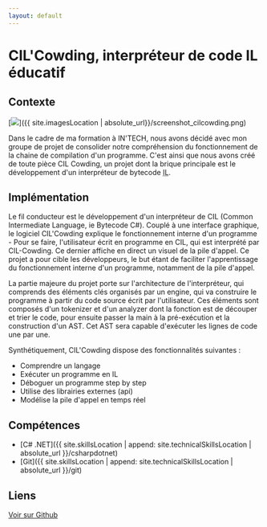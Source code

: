 ```yaml
---
layout: default
---
```


# CIL'Cowding, interpréteur de code IL éducatif

## Contexte

[<img src="{{ site.imagesLocation | absolute_url}}/screenshot_cilcowding_mini.png" class="realization-mini"/>]({{ site.imagesLocation | absolute_url}}/screenshot_cilcowding.png)

Dans le cadre de ma formation à IN'TECH, nous avons décidé avec mon groupe de projet de consolider notre compréhension du fonctionnement de la chaine de compilation d'un programme. C'est ainsi que nous avons créé de toute pièce CIL Cowding, un projet dont la brique principale est le développement d'un interpréteur de bytecode <abbr title="Intermediate Langage">IL</abbr>.

## Implémentation

Le fil conducteur est le développement d'un interpréteur de CIL (Common Intermediate Language, ie Bytecode C#). Couplé à une interface graphique, le logiciel CIL'Cowding explique le fonctionnement interne d'un programme - Pour se faire, l'utilisateur écrit en programme en CIL, qui est interprété par CIL-Cowding. Ce dernier affiche en direct un visuel de la pile d'appel.
Ce projet a pour cible les développeurs, le but étant de faciliter l'apprentissage du fonctionnement interne d'un programme, notamment de la pile d'appel.

La partie majeure du projet porte sur l'architecture de l'interpréteur, qui comprends des éléments clés organisés par un engine, qui va construire le programme à partir du code source écrit par l'utilisateur.
Ces éléments sont composés d'un tokenizer et d'un analyzer dont la fonction est de découper et trier le code, pour ensuite passer la main à la pré-exécution et la construction d'un AST. Cet AST sera capable d'exécuter les lignes de code une par une.

Synthétiquement, CIL'Cowding dispose des fonctionnalités suivantes :

* Comprendre un langage
* Exécuter un programme en IL
* Déboguer un programme step by step
* Utilise des librairies externes (api)
* Modélise la pile d'appel en temps réel

## Compétences

* [C# .NET]({{ site.skillsLocation | append: site.technicalSkillsLocation |  absolute_url }}/csharpdotnet)
* [Git]({{ site.skillsLocation | append: site.technicalSkillsLocation |  absolute_url }}/git)

## Liens

<a href="https://github.com/Cil-Cowding/Cil-Cowding/tree/develop" class="fab fa-github"> Voir sur Github</a>